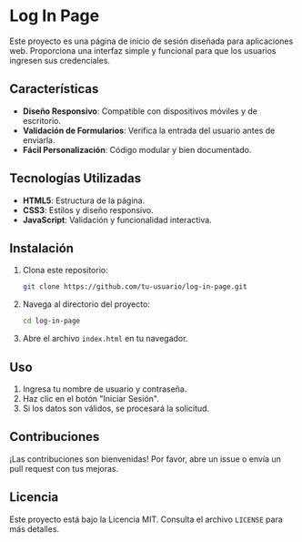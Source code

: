 # Log In Page

Este proyecto es una página de inicio de sesión diseñada para aplicaciones web. Proporciona una interfaz simple y funcional para que los usuarios ingresen sus credenciales.

## Características

- **Diseño Responsivo**: Compatible con dispositivos móviles y de escritorio.
- **Validación de Formularios**: Verifica la entrada del usuario antes de enviarla.
- **Fácil Personalización**: Código modular y bien documentado.

## Tecnologías Utilizadas

- **HTML5**: Estructura de la página.
- **CSS3**: Estilos y diseño responsivo.
- **JavaScript**: Validación y funcionalidad interactiva.

## Instalación

1. Clona este repositorio:
    ```bash
    git clone https://github.com/tu-usuario/log-in-page.git
    ```
2. Navega al directorio del proyecto:
    ```bash
    cd log-in-page
    ```
3. Abre el archivo `index.html` en tu navegador.

## Uso

1. Ingresa tu nombre de usuario y contraseña.
2. Haz clic en el botón "Iniciar Sesión".
3. Si los datos son válidos, se procesará la solicitud.

## Contribuciones

¡Las contribuciones son bienvenidas! Por favor, abre un issue o envía un pull request con tus mejoras.

## Licencia

Este proyecto está bajo la Licencia MIT. Consulta el archivo `LICENSE` para más detalles.